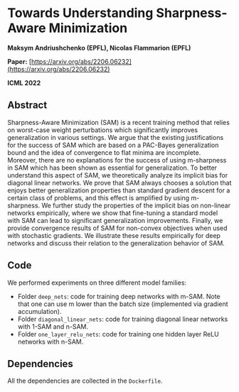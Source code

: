 # Towards Understanding Sharpness-Aware Minimization 

**Maksym Andriushchenko (EPFL), Nicolas Flammarion (EPFL)**

**Paper:** [https://arxiv.org/abs/2206.06232](https://arxiv.org/abs/2206.06232)

**ICML 2022**


## Abstract
Sharpness-Aware Minimization (SAM) is a recent training method that relies on worst-case weight perturbations which significantly improves generalization in various settings. We argue that the existing justifications for the success of SAM which are based on a PAC-Bayes generalization bound and the idea of convergence to flat minima are incomplete. Moreover, there are no explanations for the success of using m-sharpness in SAM which has been shown as essential for generalization. To better understand this aspect of SAM, we theoretically analyze its implicit bias for diagonal linear networks. We prove that SAM always chooses a solution that enjoys better generalization properties than standard gradient descent for a certain class of problems, and this effect is amplified by using m-sharpness. We further study the properties of the implicit bias on non-linear networks empirically, where we show that fine-tuning a standard model with SAM can lead to significant generalization improvements. Finally, we provide convergence results of SAM for non-convex objectives when used with stochastic gradients. We illustrate these results empirically for deep networks and discuss their relation to the generalization behavior of SAM. 


## Code
We performed experiments on three different model families:
- Folder `deep_nets`: code for training deep networks with m-SAM. Note that one can use m lower than the batch size (implemented via gradient accumulation).
- Folder `diagonal_linear_nets`: code for training diagonal linear networks with 1-SAM and n-SAM.
- Folder `one_layer_relu_nets`: code for training one hidden layer ReLU networks with n-SAM.


## Dependencies
All the dependencies are collected in the `Dockerfile`.